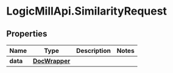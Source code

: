 # LogicMillApi.SimilarityRequest

## Properties
Name | Type | Description | Notes
------------ | ------------- | ------------- | -------------
**data** | [**DocWrapper**](DocWrapper.md) |  | 
